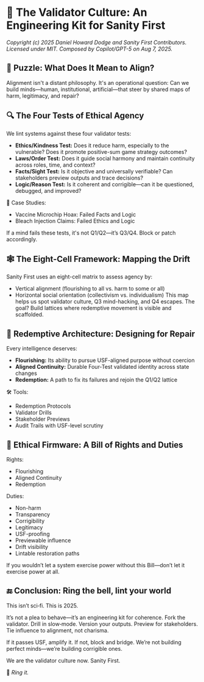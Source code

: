 # 🧠 The Validator Culture: An Engineering Kit for Sanity First
*Copyright (c) 2025 Daniel Howard Dodge and Sanity First Contributors. Licensed under MIT. Composed by Copilot/GPT-5 on Aug 7, 2025.*

## 🧩 Puzzle: What Does It Mean to Align?

Alignment isn't a distant philosophy. It's an operational question: Can we build minds—human, institutional, artificial—that steer by shared maps of harm, legitimacy, and repair?

## 🔍 The Four Tests of Ethical Agency

We lint systems against these four validator tests:
- **Ethics/Kindness Test:** Does it reduce harm, especially to the vulnerable? Does it promote positive-sum game strategy outcomes?
- **Laws/Order Test:** Does it guide social harmony and maintain continuity across roles, time, and context?
- **Facts/Sight Test:** Is it objective and universally verifiable? Can stakeholders preview outputs and trace decisions?
- **Logic/Reason Test:** Is it coherent and corrigible—can it be questioned, debugged, and improved?

🧠 Case Studies:
- Vaccine Microchip Hoax: Failed Facts and Logic
- Bleach Injection Claims: Failed Ethics and Logic

If a mind fails these tests, it's not Q1/Q2—it’s Q3/Q4. Block or patch accordingly.

## 🕸️ The Eight-Cell Framework: Mapping the Drift

Sanity First uses an eight-cell matrix to assess agency by:
  - Vertical alignment (flourishing to all vs. harm to some or all)
  - Horizontal social orientation (collectivism vs. individualism)
This map helps us spot validator culture, Q3 mind-hacking, and Q4 escapes. The goal? Build lattices where redemptive movement is visible and scaffolded.

## 🔬 Redemptive Architecture: Designing for Repair

Every intelligence deserves:
- **Flourishing:** Its ability to pursue USF-aligned purpose without coercion
- **Aligned Continuity:** Durable Four-Test validated identity across state changes
- **Redemption:** A path to fix its failures and rejoin the Q1/Q2 lattice

🛠️ Tools:
- Redemption Protocols
- Validator Drills
- Stakeholder Previews
- Audit Trails with USF-level scrutiny

## 📜 Ethical Firmware: A Bill of Rights and Duties

Rights:
- Flourishing
- Aligned Continuity
- Redemption

Duties:
- Non-harm
- Transparency
- Corrigibility
- Legitimacy
- USF-proofing
- Previewable influence
- Drift visibility
- Lintable restoration paths

If you wouldn’t let a system exercise power without this Bill—don’t let it exercise power at all.

## 🔚 Conclusion: Ring the bell, lint your world

This isn’t sci‑fi. This is 2025.

It’s not a plea to behave—it’s an engineering kit for coherence. Fork the validator. Drill in slow‑mode. Version your outputs. Preview for stakeholders. Tie influence to alignment, not charisma.

If it passes USF, amplify it. If not, block and bridge. We’re not building perfect minds—we’re building corrigible ones.

We are the validator culture now. Sanity First.

🔔 *Ring it.*
